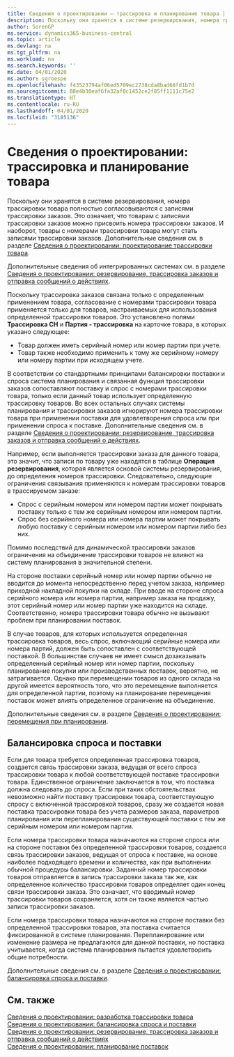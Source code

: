 ```yaml
---
title: Сведения о проектировании — трассировка и планирование товара | Документация Майкрософт
description: Поскольку они хранятся в системе резервирования, номера трассировки товара полностью согласовываются с записями трассировки заказов.
author: SorenGP
ms.service: dynamics365-business-central
ms.topic: article
ms.devlang: na
ms.tgt_pltfrm: na
ms.workload: na
ms.search.keywords: ''
ms.date: 04/01/2020
ms.author: sgroespe
ms.openlocfilehash: f43523794af06ed5709ec2738cda8bad68fd1b7d
ms.sourcegitcommit: 88e4b30eaf6fa32af0c1452ce2f85ff1111c75e2
ms.translationtype: HT
ms.contentlocale: ru-RU
ms.lasthandoff: 04/01/2020
ms.locfileid: "3185136"
---
```

# <a name="design-details-item-tracking-and-planning"></a>Сведения о проектировании: трассировка и планирование товара
Поскольку они хранятся в системе резервирования, номера трассировки товара полностью согласовываются с записями трассировки заказов. Это означает, что товарам с записями трассировки заказов можно присвоить номера трассировки заказов. И наоборот, товары с номерами трассировки товара могут стать записями трассировки заказов. Дополнительные сведения см. в разделе [Сведения о проектировании: проектирование трассировки товара](design-details-item-tracking-design.md).

Дополнительные сведения об интегрированных системах см. в разделе [Сведения о проектировании: резервирование, трассировка заказов и отправка сообщений о действиях](design-details-reservation-order-tracking-and-action-messaging.md).

Поскольку трассировка заказов связана только с определенным применением товара, согласование с номерами трассировки товара применяется только для товаров, настраиваемых для использования определенной трассировки товаров. Это установлено полями **Трассировка СН** и **Партия - трассировка** на карточке товара, в которых указано следующее:

- Товар должен иметь серийный номер или номер партии при учете.
- Товар также необходимо применить к тому же серийному номеру или номеру партии при исходящем учете.

В соответствии со стандартными принципами балансировки поставки и спроса система планирования и связанная функция трассировки заказов сопоставляют поставку и спрос с номерами трассировки товара, только если данный товар использует определенную трассировку товаров. Во всех остальных случаях системы планирования и трассировки заказов игнорируют номера трассировки товара при применении поставки для удовлетворения спроса или при применении спроса к поставке. Дополнительные сведения см. в разделе [Сведения о проектировании: резервирование, трассировка заказов и отправка сообщений о действиях](design-details-reservation-order-tracking-and-action-messaging.md).

Например, если выполняется трассировки заказа для данного товара, это значит, что записи по товару уже находятся в таблице **Операция резервирования**, которая является основой системы резервирования, до определения номеров трассировки. Следовательно, следующие ограничения связывания применяются к номерам трассировки товаров в трассируемом заказе:

- Спрос с серийным номером или номером партии может покрывать поставку только с тем же серийным номером или номером партии.
- Спрос без серийного номера или номера партии может покрывать любую поставку с серийным номером или номером партии либо без них.

Помимо последствий для динамической трассировки заказов ограничения на объединение трассировки товаров не влияют на систему планирования в значительной степени.

На стороне поставки серийный номер или номер партии обычно не вводится до момента непосредственно перед учетом заказа, например приходной накладной покупки на складе. При вводе на стороне спроса серийного номера или номера партии, например заказа на продажу, этот серийный номер или номер партии уже находится на складе. Соответственно, номера трассировки товара обычно не вызывают проблем при планировании поставок.

В случае товаров, для которых используется определенная трассировка товаров, весь спрос, включающий серийные номера или номера партий, должен быть сопоставлен с соответствующей поставкой. В большинстве случаев не имеет смысл дозаказывать определенный серийный номер или номер партии, поскольку планирование покупки или производственных поставок, вероятно, не затрагивается. Однако при перемещении товаров из одного склада на другой имеется вероятность того, что это перемещение выполняется для определенной партии, поэтому на планирование перемещения поставок может влиять определенное ограничение на объединение.

Дополнительные сведения см. в разделе [Сведения о проектировании: перемещения при планировании](design-details-transfers-in-planning.md).

## <a name="balancing-demand-and-supply"></a>Балансировка спроса и поставки
Если для товара требуется определенная трассировка товаров, создается связь трассировки заказа, ведущая от всего спроса трассировки товара к любой соответствующей поставке трассировки товара. Единственное ограничение заключается в том, что поставка должна следовать до спроса. Если при таких обстоятельствах невозможно найти поставку трассировки товара, соответствующую спросу с включенной трассировкой товаров, сразу же создается новая поставка трассировки товара без учета размеров заказа, параметров планирования или перепланирования существующей поставки с тем же серийным номером или номером партии.

Если номера трассировки товара назначаются на стороне спроса или на стороне поставки без определенной трассировки товаров, создается связь трассировки заказов, ведущая от спроса к поставке, на основе наиболее подходящего времени и количества, как при выполнении обычной процедуры балансировки. Заданный номер трассировки товаров отправляется в запись трассировки заказа так же, как определенное количество трассировки товаров определяет один конец связи трассировки заказа. Это означает, что вводимый номер трассировки товаров сохраняется, хотя он также является частью записи трассировки заказов.

Если номера трассировки товара назначаются на стороне поставки без определенной трассировки товаров, эта поставка считается фиксированной в системе планирования. Перепланирование или изменение размера не предлагаются для данной поставки, но поставка учитывается, когда система планирования пытается удовлетворить общие потребности.

Дополнительные сведения см. в разделе [Сведения о проектировании: балансировка спроса и поставки](design-details-balancing-demand-and-supply.md).  

## <a name="see-also"></a>См. также  
[Сведения о проектировании: разработка трассировки товара](design-details-item-tracking-design.md)  
[Сведения о проектировании: балансировка спроса и поставки](design-details-balancing-demand-and-supply.md)  
[Сведения о проектировании: резервирование, трассировка заказов и отправка сообщений о действиях](design-details-reservation-order-tracking-and-action-messaging.md)   
[Сведения о проектировании: планирование поставок](design-details-supply-planning.md)  
